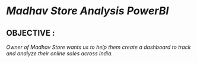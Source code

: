 # *Madhav Store Analysis PowerBI*
## OBJECTIVE :
*Owner of Madhav Store wants us to help them create a dashboard to track and analyze their online sales across India.*

